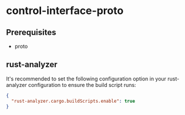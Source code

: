 # control-interface-proto

## Prerequisites

- proto

## rust-analyzer

It's recommended to set the following configuration option in your rust-analyzer configuration to ensure the build script runs:

```json
{
  "rust-analyzer.cargo.buildScripts.enable": true
}
```
